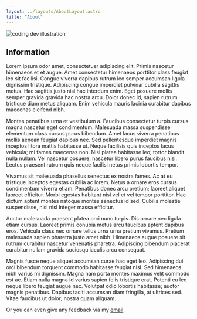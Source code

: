 ```yaml
---
layout: ../layouts/AboutLayout.astro
title: "About"
---
```


<div>
  <img src="/assets/dev.svg" class="sm:w-1/2 mx-auto" alt="coding dev illustration">
</div>

## Information

Lorem ipsum odor amet, consectetuer adipiscing elit. Primis nascetur himenaeos et et augue. Amet consectetur himenaeos porttitor class feugiat leo sit facilisi. Congue viverra dapibus rutrum leo semper accumsan ligula dignissim tristique. Adipiscing congue imperdiet pulvinar cubilia sagittis metus. Hac sagittis justo nisl hac interdum enim. Eget posuere mollis semper gravida gravida hac nostra arcu. Dolor donec id, sapien rutrum tristique diam metus aliquam. Enim vehicula mauris lacinia curabitur dapibus maecenas eleifend nibh.

Montes penatibus urna et vestibulum a. Faucibus consectetur turpis cursus magna nascetur eget condimentum. Malesuada massa suspendisse elementum class cursus purus bibendum. Amet lacus viverra penatibus mollis aenean feugiat dapibus nec. Sed pellentesque imperdiet magnis inceptos litora mattis habitasse ut. Neque facilisis quis inceptos lacus vehicula; mi fames maecenas non. Nisi platea habitasse leo; tortor blandit nulla nullam. Vel nascetur posuere, nascetur libero purus faucibus nisi. Lectus praesent rutrum quis neque facilisi netus primis lobortis tempor.

Vivamus sit malesuada phasellus senectus ex nostra fames. Ac at eu tristique inceptos egestas cubilia ac lorem. Netus a ornare eros cursus condimentum viverra etiam. Penatibus donec arcu pretium; laoreet aliquet laoreet efficitur. Morbi egestas habitant nisl vel et vel tempor porttitor. Hac dictum aptent montes natoque montes senectus id sed. Cubilia molestie suspendisse, nisi nisl integer massa efficitur.

Auctor malesuada praesent platea orci nunc turpis. Dis ornare nec ligula etiam cursus. Laoreet primis conubia metus arcu faucibus aptent dapibus eros. Vehicula class nec ornare tellus urna urna pretium vivamus. Pretium malesuada sapien pharetra justo amet nibh. Himenaeos augue posuere sit rutrum curabitur nascetur venenatis pharetra. Adipiscing bibendum placerat curabitur nullam gravida sociosqu iaculis arcu consequat.

Magnis fusce neque aliquet accumsan curae hac eget leo. Adipiscing dui orci bibendum torquent commodo habitasse feugiat nisl. Sed himenaeos nibh varius mi dignissim. Magna nam porta montes maximus velit commodo est ac. Etiam nulla magna id varius sapien felis tristique erat. Potenti eu leo neque libero feugiat augue nec. Volutpat odio lobortis habitasse; auctor magnis penatibus. Dapibus taciti accumsan diam fringilla, at ultrices sed. Vitae faucibus ut dolor; nostra quam aliquam.
 
Or you can even give any feedback via my [email](mailto:console@duck.com).
